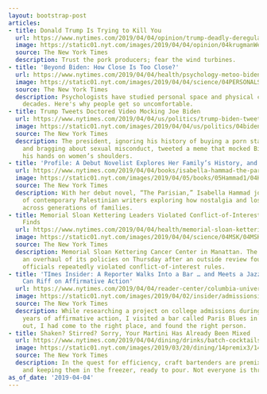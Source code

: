```yaml
---
layout: bootstrap-post
articles:
- title: Donald Trump Is Trying to Kill You
  url: https://www.nytimes.com/2019/04/04/opinion/trump-deadly-deregulation.html
  image: https://static01.nyt.com/images/2019/04/04/opinion/04krugmanWeb/04krugmanWeb-facebookJumbo.jpg
  source: The New York Times
  description: Trust the pork producers; fear the wind turbines.
- title: 'Beyond Biden: How Close Is Too Close?'
  url: https://www.nytimes.com/2019/04/04/health/psychology-metoo-biden.html
  image: https://static01.nyt.com/images/2019/04/04/science/04PERSONALSPACE1/04PERSONALSPACE1-facebookJumbo.jpg
  source: The New York Times
  description: Psychologists have studied personal space and physical contact for
    decades. Here's why people get so uncomfortable.
- title: Trump Tweets Doctored Video Mocking Joe Biden
  url: https://www.nytimes.com/2019/04/04/us/politics/trump-biden-tweet-meme.html
  image: https://static01.nyt.com/images/2019/04/04/us/politics/04biden1/04biden1-facebookJumbo.jpg
  source: The New York Times
  description: The president, ignoring his history of buying a porn star’s silence
    and bragging about sexual misconduct, tweeted a meme that mocked Biden for putting
    his hands on women’s shoulders.
- title: 'Profile: A Debut Novelist Explores Her Family’s History, and Palestine’s'
  url: https://www.nytimes.com/2019/04/04/books/isabella-hammad-the-parisian.html
  image: https://static01.nyt.com/images/2019/04/05/books/05Hammad1/04Hammad1-facebookJumbo.jpg
  source: The New York Times
  description: With her debut novel, “The Parisian,” Isabella Hammad joins a group
    of contemporary Palestinian writers exploring how nostalgia and loss are refracted
    across generations of families.
- title: Memorial Sloan Kettering Leaders Violated Conflict-of-Interest Rules, Report
    Finds
  url: https://www.nytimes.com/2019/04/04/health/memorial-sloan-kettering-conflicts-.html
  image: https://static01.nyt.com/images/2019/04/04/science/04MSK/04MSK-facebookJumbo.jpg
  source: The New York Times
  description: Memorial Sloan Kettering Cancer Center in Manattan. The center announced
    an overhaul of its policies on Thursday after an outside review found that top
    officials repeatedly violated conflict-of-interest rules.
- title: 'TImes Insider: A Reporter Walks Into a Bar … and Meets a Jazz Musician Who
    Can Riff on Affirmative Action'
  url: https://www.nytimes.com/2019/04/04/reader-center/columbia-university-affirmative-action-reporting.html
  image: https://static01.nyt.com/images/2019/04/02/insider/admissionsinsider-image2/admissionsinsider-image2-facebookJumbo.jpg
  source: The New York Times
  description: While researching a project on college admissions during the early
    years of affirmative action, I visited a bar called Paris Blues in Harlem. Turns
    out, I had come to the right place, and found the right person.
- title: Shaken? Stirred? Sorry, Your Martini Has Already Been Mixed
  url: https://www.nytimes.com/2019/04/04/dining/drinks/batch-cocktails-premixed-alcohol.html
  image: https://static01.nyt.com/images/2019/03/20/dining/14premix3/14premix3-facebookJumbo.jpg
  source: The New York Times
  description: In the quest for efficiency, craft bartenders are premixing drinks
    and keeping them in the freezer, ready to pour. Not everyone is thrilled.
as_of_date: '2019-04-04'
---
```


